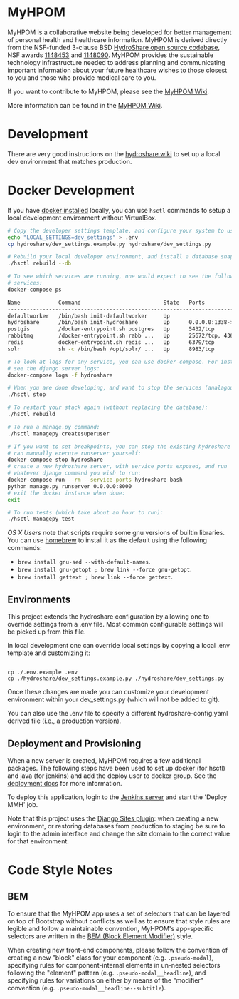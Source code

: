 MyHPOM
============

MyHPOM is a collaborative website being developed for better management of personal health and healthcare information. MyHPOM is derived directly from the NSF-funded 3-clause BSD [HydroShare open source codebase](https://github.com/hydroshare/hydroshare), NSF awards [1148453](https://www.nsf.gov/awardsearch/showAward?AWD_ID=1148453) and [1148090](https://www.nsf.gov/awardsearch/showAward?AWD_ID=1148090). MyHPOM provides the sustainable technology infrastructure needed to address planning and communicating important information about your future healthcare wishes to those closest to you and those who provide medical care to you.

If you want to contribute to MyHPOM, please see the [MyHPOM Wiki](https://github.com/SoftwareResearchInstitute/MyHPOM/wiki/).

More information can be found in the [MyHPOM Wiki](https://github.com/SoftwareResearchInstitute/MyHPOM/wiki/).

Development
===========

There are very good instructions on the [hydroshare
wiki](https://github.com/hydroshare/hydroshare/wiki/getting_started) to set up a
local dev environment that matches production.

Docker Development
==================

If you have [docker installed](https://www.docker.com/community-edition#/download) locally, you can use `hsctl` commands to setup a
local development environment without VirtualBox.

```bash
# Copy the developer settings template, and configure your system to use it:
echo "LOCAL_SETTINGS=dev_settings" > .env
cp hydroshare/dev_settings.example.py hydroshare/dev_settings.py

# Rebuild your local developer environment, and install a database snapshot:
./hsctl rebuild --db

# To see which services are running, one would expect to see the following
# services:
docker-compose ps

Name            Command                          State   Ports
-------------------------------------------------------------------------------------------------------
defaultworker   /bin/bash init-defaultworker     Up
hydroshare      /bin/bash init-hydroshare        Up      0.0.0.0:1338->2022/tcp, 0.0.0.0:8000->8000/tcp
postgis         /docker-entrypoint.sh postgres   Up      5432/tcp
rabbitmq        /docker-entrypoint.sh rabb ...   Up      25672/tcp, 4369/tcp, 5671/tcp, 5672/tcp
redis           docker-entrypoint.sh redis ...   Up      6379/tcp
solr            sh -c /bin/bash /opt/solr/ ...   Up      8983/tcp

# To look at logs for any service, you can use docker-compose. For instance to
# see the django server logs:
docker-compose logs -f hydroshare

# When you are done developing, and want to stop the services (analagous to docker-compose stop)
./hsctl stop

# To restart your stack again (without replacing the database):
./hsctl rebuild

# To run a manage.py command:
./hsctl managepy createsuperuser

# If you want to set breakpoints, you can stop the existing hydroshare you
# can manually execute runserver yourself:
docker-compose stop hydroshare
# create a new hydroshare server, with service ports exposed, and run
# whatever django command you wish to run:
docker-compose run --rm --service-ports hydroshare bash
python manage.py runserver 0.0.0.0:8000
# exit the docker instance when done:
exit

# To run tests (which take about an hour to run):
./hsctl managepy test
```

*OS X Users* note that scripts require some gnu versions of builtin libraries.
You can use [homebrew](https://brew.sh) to install it as the default using the
following commands:
 * `brew install gnu-sed --with-default-names`.
 * `brew install gnu-getopt ; brew link --force gnu-getopt`.
 * `brew install gettext ; brew link --force gettext`.

Environments
------------

This project extends the hydroshare configuration by allowing one to override
settings from a .env file. Most common configurable settings will be picked up
from this file.

In local development one can override local settings by copying a local .env
template and customizing it:

```shell

cp ./.env.example .env
cp ./hydroshare/dev_settings.example.py ./hydroshare/dev_settings.py
```

Once these changes are made you can customize your development environment
within your dev_settings.py (which will not be added to git).

You can also use the .env file to specify a different hydroshare-config.yaml
derived file (i.e., a production version).

Deployment and Provisioning
---------------------------

When a new server is created, MyHPOM requires a few additional packages. The
following steps have been used to set up docker (for hsctl) and java (for
jenkins) and add the deploy user to docker group. See the [deployment
docs](deploy/README.md) for more information.

To deploy this application, login to the [Jenkins
server](https://ci.mindmyhealth.org) and start the 'Deploy MMH' job.

Note that this project uses the [Django Sites
plugin](https://docs.djangoproject.com/en/2.1/ref/contrib/sites/): when creating
a new environment, or restoring databases from production to staging be sure to
login to the admin interface and change the site domain to the correct value for
that environment.

Code Style Notes
================


BEM
---

To ensure that the MyHPOM app uses a set of selectors that can be layered
on top of Bootstrap without conflicts as well as to ensure that style
rules are legible and follow a maintainable convention, MyHPOM's app-specific
selectors are written in the [BEM (Block Element Modifier)](getbem.com) style.

When creating new front-end components, please follow the convention of
creating a new "block" class for your component (e.g. `.pseudo-modal`),
specifying rules for component-internal elements in un-nested selectors
following the "element" pattern (e.g. `.pseudo-modal__headline`),
and specifying rules for variations on either by means of the "modifier"
convention (e.g. `.pseudo-modal__headline--subtitle`).
